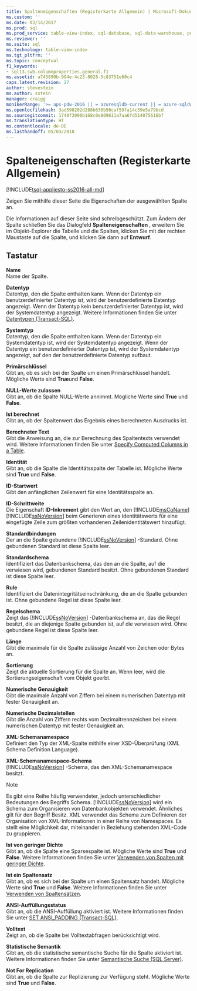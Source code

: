 ```yaml
---
title: Spalteneigenschaften (Registerkarte Allgemein) | Microsoft-Dokumentation
ms.custom: ''
ms.date: 03/14/2017
ms.prod: sql
ms.prod_service: table-view-index, sql-database, sql-data-warehouse, pdw
ms.reviewer: ''
ms.suite: sql
ms.technology: table-view-index
ms.tgt_pltfrm: ''
ms.topic: conceptual
f1_keywords:
- sql13.swb.columnproperties.general.f1
ms.assetid: a745890b-994e-4c23-8028-5c83751e60c4
caps.latest.revision: 27
author: stevestein
ms.author: sstein
manager: craigg
monikerRange: '>= aps-pdw-2016 || = azuresqldb-current || = azure-sqldw-latest || >= sql-server-2016 || = sqlallproducts-allversions'
ms.openlocfilehash: 3ad590202d288b636b56caf59fa14c59e5a79bcd
ms.sourcegitcommit: 1740f3090b168c0e809611a7aa6fd514075616bf
ms.translationtype: HT
ms.contentlocale: de-DE
ms.lasthandoff: 05/03/2018
---
```

# <a name="column-properties-general-page"></a>Spalteneigenschaften (Registerkarte Allgemein)
[!INCLUDE[tsql-appliesto-ss2016-all-md](../../includes/tsql-appliesto-ss2016-all-md.md)]

  Zeigen Sie mithilfe dieser Seite die Eigenschaften der ausgewählten Spalte an.  
  
 Die Informationen auf dieser Seite sind schreibgeschützt. Zum Ändern der Spalte schließen Sie das Dialogfeld **Spalteneigenschaften** , erweitern Sie im Objekt-Explorer die Tabelle und die Spalten, klicken Sie mit der rechten Maustaste auf die Spalte, und klicken Sie dann auf **Entwurf**.  
  
## <a name="options"></a>Tastatur  
 **Name**  
 Name der Spalte.  
  
 **Datentyp**  
 Datentyp, den die Spalte enthalten kann. Wenn der Datentyp ein benutzerdefinierter Datentyp ist, wird der benutzerdefinierte Datentyp angezeigt. Wenn der Datentyp kein benutzerdefinierter Datentyp ist, wird der Systemdatentyp angezeigt. Weitere Informationen finden Sie unter [Datentypen &#40;Transact-SQL&#41;](../../t-sql/data-types/data-types-transact-sql.md).  
  
 **Systemtyp**  
 Datentyp, den die Spalte enthalten kann. Wenn der Datentyp ein Systemdatentyp ist, wird der Systemdatentyp angezeigt. Wenn der Datentyp ein benutzerdefinierter Datentyp ist, wird der Systemdatentyp angezeigt, auf den der benutzerdefinierte Datentyp aufbaut.  
  
 **Primärschlüssel**  
 Gibt an, ob es sich bei der Spalte um einen Primärschlüssel handelt. Mögliche Werte sind **True**und **False**.  
  
 **NULL-Werte zulassen**  
 Gibt an, ob die Spalte NULL-Werte annimmt. Mögliche Werte sind **True** und **False**.  
  
 **Ist berechnet**  
 Gibt an, ob der Spaltenwert das Ergebnis eines berechneten Ausdrucks ist.  
  
 **Berechneter Text**  
 Gibt die Anweisung an, die zur Berechnung des Spaltentexts verwendet wird. Weitere Informationen finden Sie unter [Specify Computed Columns in a Table](../../relational-databases/tables/specify-computed-columns-in-a-table.md).  
  
 **Identität**  
 Gibt an, ob die Spalte die Identitätsspalte der Tabelle ist. Mögliche Werte sind **True** und **False**.  
  
 **ID-Startwert**  
 Gibt den anfänglichen Zeilenwert für eine Identitätsspalte an.  
  
 **ID-Schrittweite**  
 Die Eigenschaft **ID-Inkrement** gibt den Wert an, den [!INCLUDE[msCoName](../../includes/msconame-md.md)] [!INCLUDE[ssNoVersion](../../includes/ssnoversion-md.md)] beim Generieren eines Identitätswerts für eine eingefügte Zeile zum größten vorhandenen Zeilenidentitätswert hinzufügt.  
  
 **Standardbindungen**  
 Der an die Spalte gebundene [!INCLUDE[ssNoVersion](../../includes/ssnoversion-md.md)] -Standard. Ohne gebundenen Standard ist diese Spalte leer.  
  
 **Standardschema**  
 Identifiziert das Datenbankschema, das den an die Spalte, auf die verwiesen wird, gebundenen Standard besitzt. Ohne gebundenen Standard ist diese Spalte leer.  
  
 **Rule**  
 Identifiziert die Datenintegritätseinschränkung, die an die Spalte gebunden ist. Ohne gebundene Regel ist diese Spalte leer.  
  
 **Regelschema**  
 Zeigt das [!INCLUDE[ssNoVersion](../../includes/ssnoversion-md.md)] -Datenbankschema an, das die Regel besitzt, die an diejenige Spalte gebunden ist, auf die verwiesen wird. Ohne gebundene Regel ist diese Spalte leer.  
  
 **Länge**  
 Gibt die maximale für die Spalte zulässige Anzahl von Zeichen oder Bytes an.  
  
 **Sortierung**  
 Zeigt die aktuelle Sortierung für die Spalte an. Wenn leer, wird die Sortierungseigenschaft vom Objekt geerbt.  
  
 **Numerische Genauigkeit**  
 Gibt die maximale Anzahl von Ziffern bei einem numerischen Datentyp mit fester Genauigkeit an.  
  
 **Numerische Dezimalstellen**  
 Gibt die Anzahl von Ziffern rechts vom Dezimaltrennzeichen bei einem numerischen Datentyp mit fester Genauigkeit an.  
  
 **XML-Schemanamespace**  
 Definiert den Typ der XML-Spalte mithilfe einer XSD-Überprüfung (XML Schema Definition Language).  
  
 **XML-Schemanamespace-Schema**  
 [!INCLUDE[ssNoVersion](../../includes/ssnoversion-md.md)] -Schema, das den XML-Schemanamespace besitzt.  
  
> [!NOTE]  
>  Es gibt eine Reihe häufig verwendeter, jedoch unterschiedlicher Bedeutungen des Begriffs Schema. [!INCLUDE[ssNoVersion](../../includes/ssnoversion-md.md)] wird ein Schema zum Organisieren von Datenbankobjekten verwendet. Ähnliches gilt für den Begriff Besitz. XML verwendet das Schema zum Definieren der Organisation von XML-Informationen in einer Reihe von Namespaces. Es stellt eine Möglichkeit dar, miteinander in Beziehung stehenden XML-Code zu gruppieren.  
  
 **Ist von geringer Dichte**  
 Gibt an, ob die Spalte eine Sparsespalte ist. Mögliche Werte sind **True** und **False**. Weitere Informationen finden Sie unter [Verwenden von Spalten mit geringer Dichte](../../relational-databases/tables/use-sparse-columns.md).  
  
 **Ist ein Spaltensatz**  
 Gibt an, ob es sich bei der Spalte um einen Spaltensatz handelt. Mögliche Werte sind **True** und **False**. Weitere Informationen finden Sie unter [Verwenden von Spaltensätzen](../../relational-databases/tables/use-column-sets.md).  
  
 **ANSI-Auffüllungsstatus**  
 Gibt an, ob die ANSI-Auffüllung aktiviert ist. Weitere Informationen finden Sie unter [SET ANSI_PADDING &#40;Transact-SQL&#41;](../../t-sql/statements/set-ansi-padding-transact-sql.md).  
  
 **Volltext**  
 Zeigt an, ob die Spalte bei Volltextabfragen berücksichtigt wird.  
  
 **Statistische Semantik**  
 Gibt an, ob die statistische semantische Suche für die Spalte aktiviert ist. Weitere Informationen finden Sie unter [Semantische Suche &#40;SQL Server&#41;](../../relational-databases/search/semantic-search-sql-server.md).  
  
 **Not For Replication**  
 Gibt an, ob die Spalte zur Replizierung zur Verfügung steht. Mögliche Werte sind **True** und **False**.  
  
  
